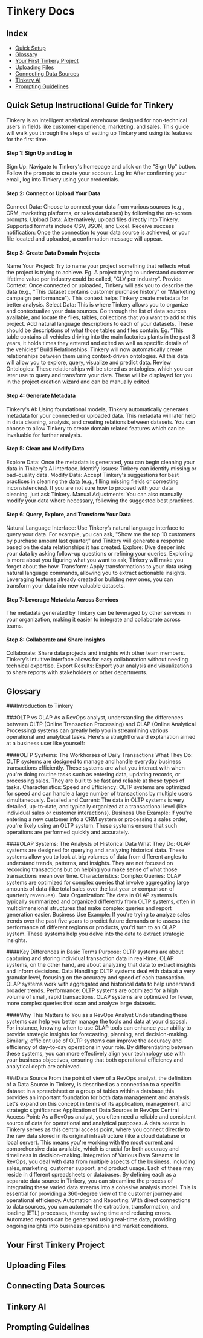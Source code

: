 # Tinkery Docs

## Index

* [Quick Setup](https://github.com/jr-rebolledo/tinkery-docs/blob/main/README.md)
* [Glossary](#Glossary)
* [Your First Tinkery Project](#YourFirstTinkeryProject)
* [Uploading Files](#UploadingFiles)
* [Connecting Data Sources](#ConnectingDataSources)
* [Tinkery AI](#TinkeryAI)
* [Prompting Guidelines](#PromptingGuidelines)

## Quick Setup Instructional Guide for Tinkery

Tinkery is an intelligent analytical warehouse designed for non-technical users in fields like customer experience, marketing, and sales. This guide will walk you through the steps of setting up Tinkery and using its features for the first time.

#### Step 1: Sign Up and Log In
Sign Up: Navigate to Tinkery's homepage and click on the "Sign Up" button. Follow the prompts to create your account.
Log In: After confirming your email, log into Tinkery using your credentials.

#### Step 2: Connect or Upload Your Data
Connect Data: Choose to connect your data from various sources (e.g., CRM, marketing platforms, or sales databases) by following the on-screen prompts.
Upload Data: Alternatively, upload files directly into Tinkery. Supported formats include CSV, JSON, and Excel.
Receive success notification: Once the connection to your data source is achieved, or your file located and uploaded, a confirmation message will appear.

#### Step 3: Create Data Domain Projects
Name Your Project: Try to name your project something that reflects what the project is trying to achieve.
Eg. A project trying to understand customer lifetime value per industry could be called, “CLV per Industry”.
Provide Context: Once connected or uploaded, Tinkery will ask you to describe the data (e.g., "This dataset contains customer purchase history" or "Marketing campaign performance"). This context helps Tinkery create metadata for better analysis.
Select Data: This is where Tinkery allows you to organize and contextualize your data sources. Go through the list of data sources available, and locate the files, tables, collections that you want to add to this project. Add natural language descriptions to each of your datasets. These should be descriptions of what those tables and files contain.
Eg. “This table contains all vehicles driving into the main factories plants in the past 3 years, it holds times they entered and exited as well as specific details of the vehicles”
Build Relationships: Tinkery will now automatically create relationships between them using context-driven ontologies. All this data will allow you to explore, query, visualize and predict data.
Review Ontologies: These relationships will be stored as ontologies, which you can later use to query and transform your data. These will be displayed for you in the project creation wizard and can be manually edited.

#### Step 4: Generate Metadata
Tinkery's AI: Using foundational models, Tinkery automatically generates metadata for your connected or uploaded data. This metadata will later help in data cleaning, analysis, and creating relations between datasets. You can choose to allow Tinkery to create domain related features which can be invaluable for further analysis.

#### Step 5: Clean and Modify Data
Explore Data: Once the metadata is generated, you can begin cleaning your data in Tinkery’s AI interface.
Identify Issues: Tinkery can identify missing or bad-quality data.
Modify Data: Accept Tinkery's suggestions for best practices in cleaning the data (e.g., filling missing fields or correcting inconsistencies). If you are not sure how to proceed with your data cleaning, just ask Tinkery.
Manual Adjustments: You can also manually modify your data where necessary, following the suggested best practices.

#### Step 6: Query, Explore, and Transform Your Data
Natural Language Interface: Use Tinkery’s natural language interface to query your data. For example, you can ask, "Show me the top 10 customers by purchase amount last quarter," and Tinkery will generate a response based on the data relationships it has created.
Explore: Dive deeper into your data by asking follow-up questions or refining your queries. Exploring is more about you figuring what you want to ask, Tinkery will make you forget about the how.
Transform: Apply transformations to your data using natural language commands, allowing you to extract actionable insights. Leveraging features already created or building new ones, you can transform your data into new valuable datasets.

#### Step 7: Leverage Metadata Across Services
The metadata generated by Tinkery can be leveraged by other services in your organization, making it easier to integrate and collaborate across teams.

#### Step 8: Collaborate and Share Insights
Collaborate: Share data projects and insights with other team members. Tinkery’s intuitive interface allows for easy collaboration without needing technical expertise.
Export Results: Export your analysis and visualizations to share reports with stakeholders or other departments.


## Glossary

###Introduction to Tinkery

###OLTP vs OLAP
As a RevOps analyst, understanding the differences between OLTP (Online Transaction Processing) and OLAP (Online Analytical Processing) systems can greatly help you in streamlining various operational and analytical tasks. Here's a straightforward explanation aimed at a business user like yourself:

####OLTP Systems: The Workhorses of Daily Transactions
What They Do: OLTP systems are designed to manage and handle everyday business transactions efficiently. These systems are what you interact with when you're doing routine tasks such as entering data, updating records, or processing sales. They are built to be fast and reliable at these types of tasks.
Characteristics:
Speed and Efficiency: OLTP systems are optimized for speed and can handle a large number of transactions by multiple users simultaneously.
Detailed and Current: The data in OLTP systems is very detailed, up-to-date, and typically organized at a transactional level (like individual sales or customer interactions).
Business Use Example: If you're entering a new customer into a CRM system or processing a sales order, you're likely using an OLTP system. These systems ensure that such operations are performed quickly and accurately.

####OLAP Systems: The Analysts of Historical Data
What They Do: OLAP systems are designed for querying and analyzing historical data. These systems allow you to look at big volumes of data from different angles to understand trends, patterns, and insights. They are not focused on recording transactions but on helping you make sense of what those transactions mean over time.
Characteristics:
Complex Queries: OLAP systems are optimized for complex queries that involve aggregating large amounts of data (like total sales over the last year or comparison of quarterly revenues).
Data Organization: The data in OLAP systems is typically summarized and organized differently from OLTP systems, often in multidimensional structures that make complex queries and report generation easier.
Business Use Example: If you're trying to analyze sales trends over the past five years to predict future demands or to assess the performance of different regions or products, you'd turn to an OLAP system. These systems help you delve into the data to extract strategic insights.

####Key Differences in Basic Terms
Purpose: OLTP systems are about capturing and storing individual transaction data in real-time. OLAP systems, on the other hand, are about analyzing that data to extract insights and inform decisions.
Data Handling: OLTP systems deal with data at a very granular level, focusing on the accuracy and speed of each transaction. OLAP systems work with aggregated and historical data to help understand broader trends.
Performance: OLTP systems are optimized for a high volume of small, rapid transactions. OLAP systems are optimized for fewer, more complex queries that scan and analyze large datasets.

####Why This Matters to You as a RevOps Analyst
Understanding these systems can help you better manage the tools and data at your disposal. For instance, knowing when to use OLAP tools can enhance your ability to provide strategic insights for forecasting, planning, and decision-making. Similarly, efficient use of OLTP systems can improve the accuracy and efficiency of day-to-day operations in your role.
By differentiating between these systems, you can more effectively align your technology use with your business objectives, ensuring that both operational efficiency and analytical depth are achieved.

###Data Source
From the point of view of a RevOps analyst, the definition of a Data Source in Tinkery, is described as a connection to a specific dataset in a spreadsheet or a group of tables within a database,this  provides an important foundation for both data management and analysis. Let's expand on this concept in terms of its application, management, and strategic significance:
Application of Data Sources in RevOps
Central Access Point: As a RevOps analyst, you often need a reliable and consistent source of data for operational and analytical purposes. A data source in Tinkery serves as this central access point, where you connect directly to the raw data stored in its original infrastructure (like a cloud database or local server). This means you're working with the most current and comprehensive data available, which is crucial for both accuracy and timeliness in decision-making.
Integration of Various Data Streams: In RevOps, you deal with data from multiple aspects of the business, including sales, marketing, customer support, and product usage. Each of these may reside in different spreadsheets or databases. By defining each as a separate data source in Tinkery, you can streamline the process of integrating these varied data streams into a cohesive analysis model. This is essential for providing a 360-degree view of the customer journey and operational efficiency.
Automation and Reporting: With direct connections to data sources, you can automate the extraction, transformation, and loading (ETL) processes, thereby saving time and reducing errors. Automated reports can be generated using real-time data, providing ongoing insights into business operations and market conditions.

## Your First Tinkery Project

## Uploading Files

## Connecting Data Sources

## Tinkery AI

## Prompting Guidelines
